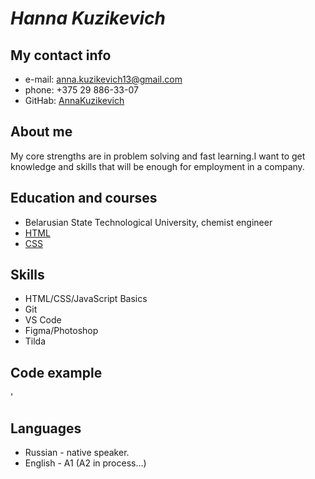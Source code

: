 # ***Hanna Kuzikevich***
## **My contact info**
* e-mail: anna.kuzikevich13@gmail.com
* phone: +375 29 886-33-07
* GitHab: [AnnaKuzikevich](https://github.com/AnnaKuzikevich)
## **About me**
<p>My core strengths are in problem solving and fast learning.I want to get knowledge and skills that will be enough for employment in a company.</p>

## **Education and courses**
* Belarusian State Technological University, chemist engineer
* [HTML](https://ru.code-basics.com/languages/html)
* [CSS](https://ru.code-basics.com/languages/css)
## **Skills**
* HTML/CSS/JavaScript Basics
* Git
* VS Code
* Figma/Photoshop
* Tilda
## Code example
'
## Languages
* Russian - native speaker.
* English - A1 (A2 in process…)